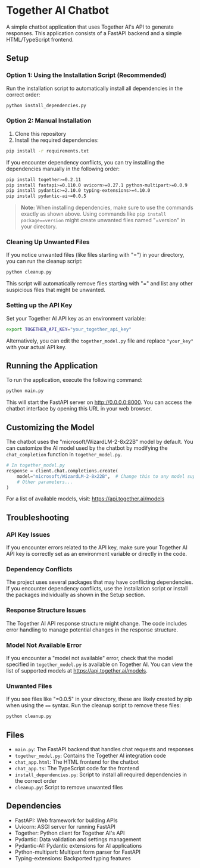 # Together AI Chatbot

A simple chatbot application that uses Together AI's API to generate responses. This application consists of a FastAPI backend and a simple HTML/TypeScript frontend.

## Setup

### Option 1: Using the Installation Script (Recommended)

Run the installation script to automatically install all dependencies in the correct order:

```bash
python install_dependencies.py
```

### Option 2: Manual Installation

1. Clone this repository
2. Install the required dependencies:

```bash
pip install -r requirements.txt
```

If you encounter dependency conflicts, you can try installing the dependencies manually in the following order:

```bash
pip install together>=0.2.11
pip install fastapi>=0.110.0 uvicorn>=0.27.1 python-multipart>=0.0.9
pip install pydantic>=2.10.0 typing-extensions>=4.10.0
pip install pydantic-ai>=0.0.5
```

> **Note:** When installing dependencies, make sure to use the commands exactly as shown above. Using commands like `pip install package==version` might create unwanted files named "=version" in your directory.

### Cleaning Up Unwanted Files

If you notice unwanted files (like files starting with "=") in your directory, you can run the cleanup script:

```bash
python cleanup.py
```

This script will automatically remove files starting with "=" and list any other suspicious files that might be unwanted.

### Setting up the API Key

Set your Together AI API key as an environment variable:

```bash
export TOGETHER_API_KEY="your_together_api_key"
```

Alternatively, you can edit the `together_model.py` file and replace `"your_key"` with your actual API key.

## Running the Application

To run the application, execute the following command:

```bash
python main.py
```

This will start the FastAPI server on http://0.0.0.0:8000. You can access the chatbot interface by opening this URL in your web browser.

## Customizing the Model

The chatbot uses the "microsoft/WizardLM-2-8x22B" model by default. You can customize the AI model used by the chatbot by modifying the `chat_completion` function in `together_model.py`.

```python
# In together_model.py
response = client.chat.completions.create(
    model="microsoft/WizardLM-2-8x22B",  # Change this to any model supported by Together
    # Other parameters...
)
```

For a list of available models, visit: https://api.together.ai/models

## Troubleshooting

### API Key Issues
If you encounter errors related to the API key, make sure your Together AI API key is correctly set as an environment variable or directly in the code.

### Dependency Conflicts
The project uses several packages that may have conflicting dependencies. If you encounter dependency conflicts, use the installation script or install the packages individually as shown in the Setup section.

### Response Structure Issues
The Together AI API response structure might change. The code includes error handling to manage potential changes in the response structure.

### Model Not Available Error
If you encounter a "model not available" error, check that the model specified in `together_model.py` is available on Together AI. You can view the list of supported models at https://api.together.ai/models.

### Unwanted Files
If you see files like "=0.0.5" in your directory, these are likely created by pip when using the `==` syntax. Run the cleanup script to remove these files:
```bash
python cleanup.py
```

## Files

- `main.py`: The FastAPI backend that handles chat requests and responses
- `together_model.py`: Contains the Together AI integration code
- `chat_app.html`: The HTML frontend for the chatbot
- `chat_app.ts`: The TypeScript code for the frontend
- `install_dependencies.py`: Script to install all required dependencies in the correct order
- `cleanup.py`: Script to remove unwanted files

## Dependencies

- FastAPI: Web framework for building APIs
- Uvicorn: ASGI server for running FastAPI
- Together: Python client for Together AI's API
- Pydantic: Data validation and settings management
- Pydantic-AI: Pydantic extensions for AI applications
- Python-multipart: Multipart form parser for FastAPI
- Typing-extensions: Backported typing features 